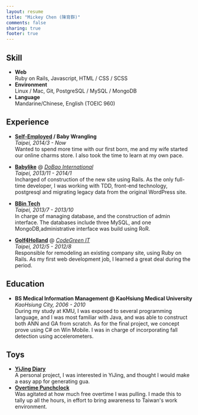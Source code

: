```yaml
---
layout: resume
title: "Mickey Chen (陳育群)"
comments: false
sharing: true
footer: true
---
```


## Skill
* **Web**  
  Ruby on Rails, Javascript, HTML / CSS / SCSS
* **Environment**  
  Linux / Mac, Git, PostgreSQL / MySQL / MongoDB
* **Language**  
  Mandarine/Chinese, English (TOEIC 960)

## Experience
* **[Self-Employed](http://allurecharms.tw) / Baby Wrangling**  
  *Taipei, 2014/3 - Now*  
  Wanted to spend more time with our first born, me and my wife started our online charms store. I also took the time to learn at my own pace.

* **[Babylike](http://babylike.tw/)** @ *[DoBao International](http://www.facebook.com/Dollbao/)*  
  *Taipei, 2013/11 - 2014/1*  
  Incharged of construction of the new site using Rails. As the only full-time developer, I was working with TDD, front-end technology, postgresql and migrating legacy data from the original WordPress site.

* **[BBin Tech](http://www.bbintech.com/)**  
  *Taipei, 2013/7 - 2013/10*  
  In charge of managing database, and the construction of admin interface. The databases include three MySQL, and one MongoDB,administrative interface was build using RoR.

* **[Golf4Holland](https://golf4holland.nl/)** @ *[CodeGreen IT](http://codegreenit.com/)*  
  *Taipei, 2012/5 - 2012/8*  
  Responsible for remodeling an existing company site, using Ruby on Rails. As my first web development job, I learned a great deal during the period.

## Education
* **BS Medical Information Management @ KaoHsiung Medical University**  
  *KaoHsiung City, 2006 - 2010*  
  During my study at KMU, I was exposed to several programming language, and I was most familiar with Java, and was able to construct both ANN and GA from scratch. As for the final project, we concept prove using C# on Win Mobile. I was in charge of incorporating fall detection using accelerometers.

## Toys
* **[YiJing Diary](http://yijing-diary.herokuapp.com/)**  
  A personal project, I was interested in YiJing, and thought I would make a easy app for generating gua.
* **[Overtime Punchclock](https://github.com/yuchunc/punchclock)**  
  Was agitated at how much free overtime I was pulling. I made this to tally up all the hours, in effort to bring awareness to Taiwan's work environment.
